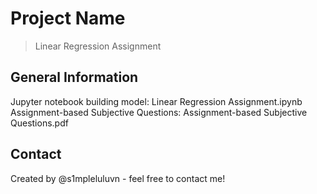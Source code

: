 # Project Name
> Linear Regression Assignment


## General Information
Jupyter notebook building model: Linear Regression Assignment.ipynb
Assignment-based Subjective Questions: Assignment-based Subjective Questions.pdf


## Contact
Created by @s1mpleluluvn - feel free to contact me!